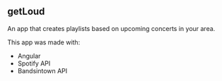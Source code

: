 ## getLoud

An app that creates playlists based on upcoming concerts in your area.

This app was made with:

* Angular
* Spotify API
* Bandsintown API